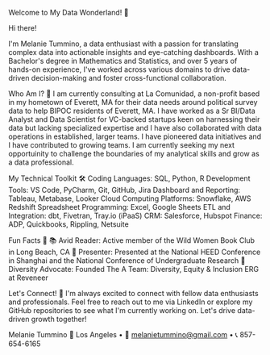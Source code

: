 Welcome to My Data Wonderland! 🌟

Hi there! 

I'm Melanie Tummino, a data enthusiast with a passion for translating complex data into actionable insights and eye-catching dashboards. With a Bachelor's degree in Mathematics and Statistics, and over 5 years of hands-on experience, I've worked across various domains to drive data-driven decision-making and foster cross-functional collaboration.

Who Am I? 🤔
I am currently consulting at La Comunidad, a non-profit based in my hometown of Everett, MA for their data needs around political survey data to help BIPOC residents of Everett, MA. I have worked as a Sr BI/Data Analyst and Data Scientist for VC-backed startups keen on harnessing their data but lacking specialized expertise and I have also collaborated with data operations in established, larger teams. I have pioneered data initiatives and I have contributed to growing teams. I am currently seeking my next opportuinity to challenge the boundaries of my analytical skills and grow as a data professional. 

My Technical Toolkit 🛠️
Coding Languages: SQL, Python, R
Development Tools: VS Code, PyCharm, Git, GitHub, Jira
Dashboard and Reporting: Tableau, Metabase, Looker
Cloud Computing Platforms: Snowflake, AWS Redshift
Spreadsheet Programming: Excel, Google Sheets
ETL and Integration: dbt, Fivetran, Tray.io (iPaaS)
CRM: Salesforce, Hubspot
Finance: ADP, Quickbooks, Rippling, Netsuite

Fun Facts 🎉
📚 Avid Reader: Active member of the Wild Women Book Club in Long Beach, CA 
🎤 Presenter: Presented at the National HEED Conference in Shanghai and the National Conference of Undergraduate Research
🌈 Diversity Advocate: Founded The A Team: Diversity, Equity & Inclusion ERG at Reveneer

Let's Connect! 🤝
I'm always excited to connect with fellow data enthusiasts and professionals. Feel free to reach out to me via LinkedIn or explore my GitHub repositories to see what I'm currently working on. Let's drive data-driven growth together!

Melanie Tummino
📍 Los Angeles • 📧 melanietummino@gmail.com • 📞 857-654-6165

